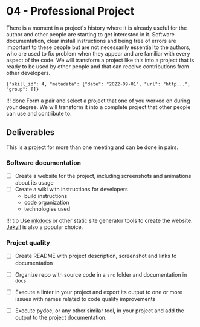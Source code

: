 # 04 - Professional Project

<!--
<ah-external-content src="slides.html" />
-->

There is a moment in a project's history where it is already useful for the author and other people are starting to get interested in it. Software documentation, clear install instructions and being free of errors are important to these people but are not necessarily essential to the authors, who are used to fix problem when they appear and are familiar with every aspect of the code. We will transform a project like this into a project that is ready to be used by other people and that can receive contributions from other developers. 


````
{"skill_id": 4, "metadata": {"date": "2022-09-01", "url": "http...", "group": []}
````

!!! done
    Form a pair and select a project that one of you worked on during your degree. We will transform it into a complete project that other people can use and contribute to. 

## Deliverables

This is a project for more than one meeting and can be done in pairs. 

### Software documentation

- [ ] Create a website for the project, including screenshots and animations about its usage
- [ ] Create a wiki with instructions for developers
    - build instructions
    - code organization
    - technologies used

!!! tip
    Use [mkdocs](https://mkdocs.org) or other static site generator tools to create the website. [Jekyll](https://jekyllrb.com/) is also a popular choice. 

### Project quality

- [ ] Create README with project description, screenshot and links to documentation
- [ ] Organize repo with source code in a `src` folder and documentation in `docs`
- [ ] Execute a linter in your project and export its output to one or more issues with names related to code quality improvements
- [ ] Execute pydoc, or any other similar tool, in your project and add the output to the project documentation. 

